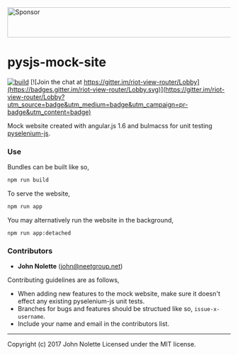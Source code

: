 <a target='_blank' rel='nofollow' href='https://app.codesponsor.io/link/ymhxqZ47jLBFuVrU2iywqLGC/neetjn/pysjs-mock-site'>
  <img alt='Sponsor' width='888' height='68' src='https://app.codesponsor.io/embed/ymhxqZ47jLBFuVrU2iywqLGC/neetjn/pysjs-mock-site.svg' />
</a>

# pysjs-mock-site

[![build](https://travis-ci.org/neetjn/pysjs-mock-site.svg?branch=master)](https://travis-ci.org/neetjn/pysjs-mock-site)
[![Join the chat at https://gitter.im/riot-view-router/Lobby](https://badges.gitter.im/riot-view-router/Lobby.svg)](https://gitter.im/riot-view-router/Lobby?utm_source=badge&utm_medium=badge&utm_campaign=pr-badge&utm_content=badge)

Mock website created with angular.js 1.6 and bulmacss for unit testing [pyselenium-js](git@github.com:neetjn/pyselenium-js.git).

### Use

Bundles can be built like so,

```bash
npm run build
``` 

To serve the website,

```bash
npm run app
```

You may alternatively run the website in the background,

```
npm run app:detached
```

### Contributors

* **John Nolette** (john@neetgroup.net)

Contributing guidelines are as follows,

* When adding new features to the mock website, make sure it doesn't effect any existing pyselenium-js unit tests.
* Branches for bugs and features should be structued like so, `issue-x-username`.
* Include your name and email in the contributors list.

---
Copyright (c) 2017 John Nolette Licensed under the MIT license.